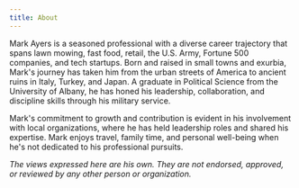 ```yaml
---
title: About
---
```


Mark Ayers is a seasoned professional with a diverse career trajectory that spans lawn mowing, fast food, retail, the U.S. Army, Fortune 500 companies, and tech startups. Born and raised in small towns and exurbia, Mark's journey has taken him from the urban streets of America to ancient ruins in Italy, Turkey, and Japan. A graduate in Political Science from the University of Albany, he has honed his leadership, collaboration, and discipline skills through his military service.

Mark's commitment to growth and contribution is evident in his involvement with local organizations, where he has held leadership roles and shared his expertise. Mark enjoys travel, family time, and personal well-being when he's not dedicated to his professional pursuits.

_The views expressed here are his own. They are not endorsed, approved, or reviewed by any other person or organization._

